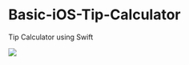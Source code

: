 # Basic-iOS-Tip-Calculator

Tip Calculator using Swift

<img src="http://i.imgur.com/zDL8KLr.gif" />
